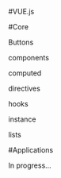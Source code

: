 #VUE.js

#Core

Buttons

components

computed

directives

hooks

instance

lists

#Applications

In progress...
